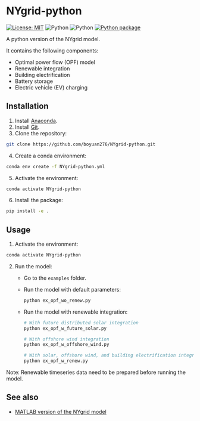 # NYgrid-python

[![License: MIT](https://img.shields.io/badge/License-MIT-yellow.svg)](https://github.com/boyuan276/NYgrid-python/blob/main/LICENSE)
![Python](https://img.shields.io/badge/python-3.8-blue.svg)
![Python](https://img.shields.io/badge/python-3.9-blue.svg)
[![Python package](https://github.com/boyuan276/solar-farm-design/actions/workflows/python-package.yml/badge.svg)](https://github.com/boyuan276/NYgrid-python/actions/workflows/python-package.yml)

A python version of the NYgrid model.

It contains the following components:
* Optimal power flow (OPF) model
* Renewable integration
* Building electrification
* Battery storage
* Electric vehicle (EV) charging

## Installation

1. Install [Anaconda](https://www.anaconda.com/download/).
2. Install [Git](https://git-scm.com/downloads).
3. Clone the repository: 
```bash
git clone https://github.com/boyuan276/NYgrid-python.git
```
4. Create a conda environment:
```bash
conda env create -f NYgrid-python.yml
```
5. Activate the environment:
```bash
conda activate NYgrid-python
```
6. Install the package:
```bash
pip install -e .
```

## Usage

1. Activate the environment:

```bash
conda activate NYgrid-python
```

2. Run the model:

    - Go to the `examples` folder.

    - Run the model with default parameters:

        ```bash
        python ex_opf_wo_renew.py
        ```

    - Run the model with renewable integration:

        ```bash
        # With future distributed solar integration
        python ex_opf_w_future_solar.py

        # With offshore wind integration
        python ex_opf_w_offshore_wind.py

        # With solar, offshore wind, and building electrification integration
        python ex_opf_w_renew.py
        ```

Note: Renewable timeseries data need to be prepared before running the model.


## See also
* [MATLAB version of the NYgrid model](https://github.com/AndersonEnergyLab-Cornell/NYgrid.git)
